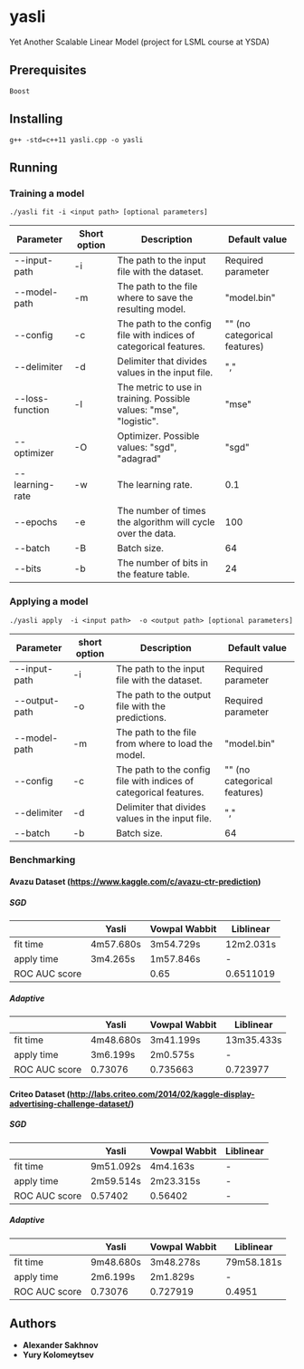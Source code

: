 # yasli
Yet Another Scalable Linear Model (project for LSML course at YSDA)

## Prerequisites

```
Boost
```

## Installing

```
g++ -std=c++11 yasli.cpp -o yasli
```

## Running

### Training a model

```
./yasli fit -i <input path> [optional parameters]
```
| Parameter   | Short option | Description | Default value  |
| ----------- |---------------| --------|  -----------------|
| --input-path|   -i  | The path to the input file with the dataset. |Required parameter  |
| --model-path|   -m  | The path to the file where to save the resulting model. | "model.bin" |
| --config|   -c  | The path to the config file with indices of categorical features. | "" (no categorical features) |
| --delimiter|   -d  | Delimiter that divides values in the input file. | ","  |
| --loss-function|   -l  |The metric to use in training. Possible values: "mse", "logistic". | "mse"  |
| --optimizer|   -O  | Optimizer.  Possible values: "sgd", "adagrad" | "sgd"  |
| --learning-rate|   -w  | The learning rate. | 0.1  |
| --epochs|   -e  | The number of times the algorithm will cycle over the data. |100 |
| --batch|   -B  | Batch size. | 64 |
| --bits|   -b  | The number of bits in the feature table. | 24 |


### Applying a model
```
./yasli apply  -i <input path>  -o <output path> [optional parameters]
```
| Parameter   | short option | Description | Default value  |
| ----------- |--------------| ------------| -------------- |
| --input-path|   -i  | The path to the input file with the dataset. |Required parameter  |
| --output-path|   -o  | The path to the output file with the predictions. |Required parameter  |
| --model-path|   -m  | The path to the file from where to load the model. | "model.bin" |
| --config|   -c  | The path to the config file with indices of categorical features. | "" (no categorical features) |
| --delimiter|   -d  | Delimiter that divides values in the input file. | ","  |
| --batch|   -b  | Batch size. | 64 |


### Benchmarking

#### Avazu Dataset (https://www.kaggle.com/c/avazu-ctr-prediction)

##### SGD
|               | Yasli        |Vowpal Wabbit|Liblinear       |
| ------------- |--------------| ------------| -------------- |
| fit time      |  4m57.680s    |   3m54.729s  |   12m2.031s    |
| apply time    |  3m4.265s  |    1m57.846s  |      -         |
| ROC AUC score |              |    0.65     |    0.6511019   |

##### Adaptive
|               | Yasli        |Vowpal Wabbit|Liblinear       |
| ------------- |--------------| ------------| -------------- |
| fit time      |  4m48.680s    |  3m41.199s  |   13m35.433s   |
| apply time    |  3m6.199s    |  2m0.575s   |      -         |
| ROC AUC score |   0.73076    |   0.735663  |   0.723977     |

#### Criteo Dataset (http://labs.criteo.com/2014/02/kaggle-display-advertising-challenge-dataset/)

##### SGD
|               | Yasli        |Vowpal Wabbit|Liblinear       |
| ------------- |--------------| ------------| -------------- |
| fit time      |  9m51.092s    |  4m4.163s  |   -    |
| apply time    |   2m59.514s |    2m23.315s  |      -         |
| ROC AUC score |    0.57402    |   0.56402     |    -   |

##### Adaptive
|               | Yasli        |Vowpal Wabbit|Liblinear     |
| ------------- |--------------| ------------| ------------ |
| fit time      |  9m48.680s   |  3m48.278s |   79m58.181s   |
| apply time    |  2m6.199s    |  2m1.829s |      -      |
| ROC AUC score |   0.73076    |   0.727919  |   0.4951   |

## Authors

* **Alexander Sakhnov**
* **Yury Kolomeytsev**
